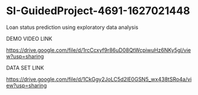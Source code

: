# SI-GuidedProject-4691-1627021448

Loan status prediction using exploratory data analysis

DEMO VIDEO LINK

https://drive.google.com/file/d/1rcCcxyf9r86uD08QtWcpiwuHz6NKy5gl/view?usp=sharing

DATA SET LINK

https://drive.google.com/file/d/1CkGgy2JoLC5d2lE0GSN5_wx438tSRo4a/view?usp=sharing
